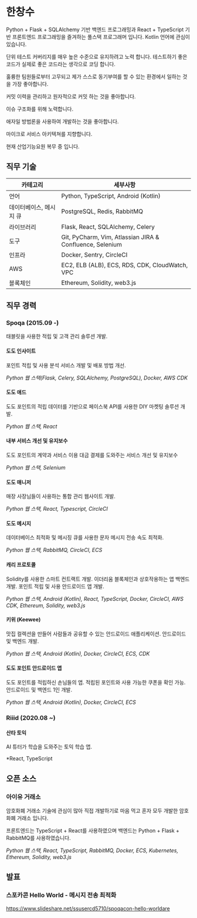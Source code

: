 한창수
===

Python + Flask + SQLAlchemy 기반 백엔드 프로그래밍과
React + TypeScript 기반 프론트엔드 프로그래밍을 즐겨하는 풀스택 프로그래머 입니다.
Kotlin 언어에 관심이 있습니다.

단위 테스트 커버리지를 매우 높은 수준으로 유지하려고 노력 합니다. 테스트하기 좋은 코드가 실제로 좋은 코드라는 생각으로 코딩 합니다.

훌륭한 팀원들로부터 고무되고 제가 스스로 동기부여를 할 수 있는 환경에서 일하는 것을 가장 좋아합니다.

커밋 이력을 관리하고 원자적으로 커밋 하는 것을 좋아합니다.

이슈 구조화를 위해 노력합니다.

애자일 방법론을 사용하여 개발하는 것을 좋아합니다.

마이크로 서비스 아키텍쳐를 지향합니다.

현재 산업기능요원 복무 중 입니다.

직무 기술
-------

| 카테고리                | 세부사항                                                 |
|-------------------------|----------------------------------------------------------|
| 언어                    | Python, TypeScript, Android (Kotlin)                     |
| 데이터베이스, 메시지 큐 | PostgreSQL, Redis, RabbitMQ                              |
| 라이브러리              | Flask, React, SQLAlchemy, Celery                         |
| 도구                    | Git, PyCharm, Vim, Atlassian JIRA & Confluence, Selenium |
| 인프라                  | Docker, Sentry, CircleCI                                 |
| AWS                     | EC2, ELB (ALB), ECS, RDS, CDK, CloudWatch, VPC           |
| 블록체인                | Ethereum, Solidity, web3.js                              |

직무 경력
-------

### Spoqa (2015.09 -)

태블릿을 사용한 적립 및 고객 관리 솔루션 개발.

#### 도도 인사이트
포인트 적립 및 사용 분석 서비스 개발 및 배포 방법 개선.

*Python 웹 스택(Flask, Celery, SQLAlchemy, PostgreSQL), Docker, AWS CDK*

#### 도도 애드
도도 포인트의 적립 데이터를 기반으로 페이스북 API를 사용한 DIY 마켓팅 솔루션 개발.

*Python 웹 스택, React*

#### 내부 서비스 개선 및 유지보수
도도 포인트의 계약과 서비스 이용 대금 결제를 도와주는 서비스 개선 및 유지보수

*Python 웹 스택, Selenium*

#### 도도 매니저
매장 사장님들이 사용하는 통합 관리 웹사이트 개발.

*Python 웹 스택, React, Typescript, CircleCI*

#### 도도 메시지
데이터베이스 최적화 및 메시징 큐를 사용한 문자 메시지 전송 속도 최적화.

*Python 웹 스택, RabbitMQ, CircleCI, ECS*

#### 캐리 프로토콜
Solidity를 사용한 스마트 컨트랙트 개발. 이더리움 블록체인과 상호작용하는 앱 백엔드 개발. 포인트 적립 및 사용 안드로이드 앱 개발.

*Python 웹 스택, Android (Kotlin), React, TypeScript, Docker, CircleCI, AWS CDK, Ethereum, Solidity, web3.js*

#### 키위 (Keewee)
맛집 컬렉션을 만들어 사람들과 공유할 수 있는 안드로이드 애플리케이션. 안드로이드 및 백엔드 개발.

*Python 웹 스택, Android (Kotlin), Docker, CircleCI, ECS, CDK*

#### 도도 포인트 안드로이드 앱
도도 포인트를 적립하신 손님들의 앱. 적립된 포인트와 사용 가능한 쿠폰을 확인 가능. 안드로이드 및 백엔드 1인 개발.

*Python 웹 스택, Android (Kotlin), Docker, CircleCI, ECS*

### Riiid (2020.08 ~)

#### 산타 토익
AI 튜터가 학습을 도와주는 토익 학습 앱.

*React, TypeScript

오픈 소스
-------

### 아이유 거래소

암호화폐 거래소 기술에 관심이 많아 직접 개발하기로 마음 먹고 혼자 모두 개발한 암호화폐 거래소 입니다.

프론트엔드는 TypeScript + React를 사용하였으며 백엔드는 Python + Flask + RabbitMQ를 사용하였습니다.

*Python 웹 스택, React, TypeScript, RabbitMQ, Docker, ECS, Kubernetes, Ethereum, Solidity, web3.js*

발표
--

### 스포카콘 Hello World - 메시지 전송 최적화

https://www.slideshare.net/ssusercd5710/spoqacon-hello-worldare
